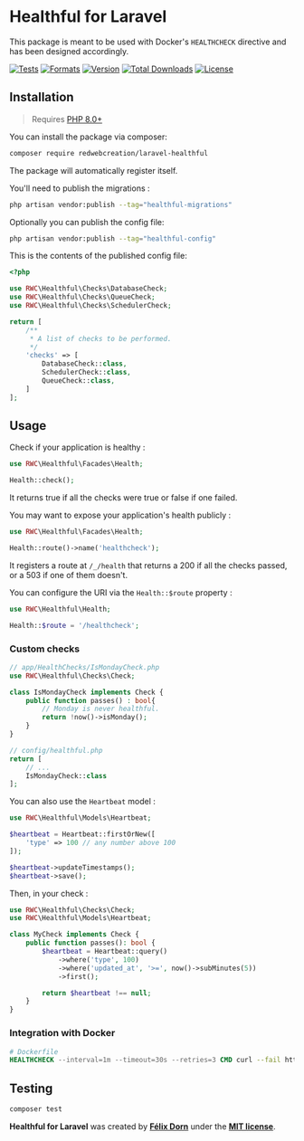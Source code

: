# Healthful for Laravel

This package is meant to be used with Docker's `HEALTHCHECK` directive and has been designed accordingly.

[![Tests](https://github.com/redwebcreation/laravel-healthful/actions/workflows/tests.yml/badge.svg?branch=master)](https://github.com/redwebcreation/laravel-healthful/actions/workflows/tests.yml)
[![Formats](https://github.com/redwebcreation/laravel-healthful/actions/workflows/formats.yml/badge.svg?branch=master)](https://github.com/redwebcreation/laravel-healthful/actions/workflows/formats.yml)
[![Version](https://poser.pugx.org/redwebcreation/laravel-healthful/version)](//packagist.org/packages/redwebcreation/laravel-healthful)
[![Total Downloads](https://poser.pugx.org/redwebcreation/laravel-healthful/downloads)](//packagist.org/packages/redwebcreation/laravel-healthful)
[![License](https://poser.pugx.org/redwebcreation/laravel-healthful/license)](//packagist.org/packages/redwebcreation/laravel-healthful)

## Installation

> Requires [PHP 8.0+](https://php.net/releases)

You can install the package via composer:

```bash
composer require redwebcreation/laravel-healthful
```

The package will automatically register itself.

You'll need to publish the migrations :

```bash
php artisan vendor:publish --tag="healthful-migrations"
```

Optionally you can publish the config file:

```bash
php artisan vendor:publish --tag="healthful-config"
```

This is the contents of the published config file:

```php
<?php

use RWC\Healthful\Checks\DatabaseCheck;
use RWC\Healthful\Checks\QueueCheck;
use RWC\Healthful\Checks\SchedulerCheck;

return [
    /**
     * A list of checks to be performed.
     */
    'checks' => [
        DatabaseCheck::class,
        SchedulerCheck::class,
        QueueCheck::class,
    ]
];
```

## Usage

Check if your application is healthy :

```php
use RWC\Healthful\Facades\Health;

Health::check();
```

It returns true if all the checks were true or false if one failed.

You may want to expose your application's health publicly :

```php
use RWC\Healthful\Facades\Health;

Health::route()->name('healthcheck');
```

It registers a route at `/_/health` that returns a 200 if all the checks passed, or a 503 if one of them doesn't.

You can configure the URI via the `Health::$route` property :

```php
use RWC\Healthful\Health;

Health::$route = '/healthcheck';
```

### Custom checks

```php
// app/HealthChecks/IsMondayCheck.php
use RWC\Healthful\Checks\Check;

class IsMondayCheck implements Check {
    public function passes() : bool{
        // Monday is never healthful.
        return !now()->isMonday();
    }
}
```

```php
// config/healthful.php
return [
    // ...
    IsMondayCheck::class
];
```

You can also use the `Heartbeat` model :

```php
use RWC\Healthful\Models\Heartbeat;

$heartbeat = Heartbeat::firstOrNew([
    'type' => 100 // any number above 100
]);

$heartbeat->updateTimestamps();
$heartbeat->save();
```

Then, in your check :

```php
use RWC\Healthful\Checks\Check;
use RWC\Healthful\Models\Heartbeat;

class MyCheck implements Check {
    public function passes(): bool {
        $heartbeat = Heartbeat::query()
            ->where('type', 100)
            ->where('updated_at', '>=', now()->subMinutes(5))
            ->first();

        return $heartbeat !== null;
    }
}
```

### Integration with Docker

```dockerfile
# Dockerfile
HEALTHCHECK --interval=1m --timeout=30s --retries=3 CMD curl --fail http://localhost/_/health || exit 1
```

## Testing

```bash SQLSTATE[HY000]: General error: 1 no such table: heartbeats (SQL: select * from "heartbeats" where "type" = 2 and "updated_at" >= 2021-06-05 19:58:24 limit 1) 
composer test
```

**Healthful for Laravel** was created by **[Félix Dorn](https://twitter.com/afelixdorn)** under
the **[MIT license](https://opensource.org/licenses/MIT)**.
